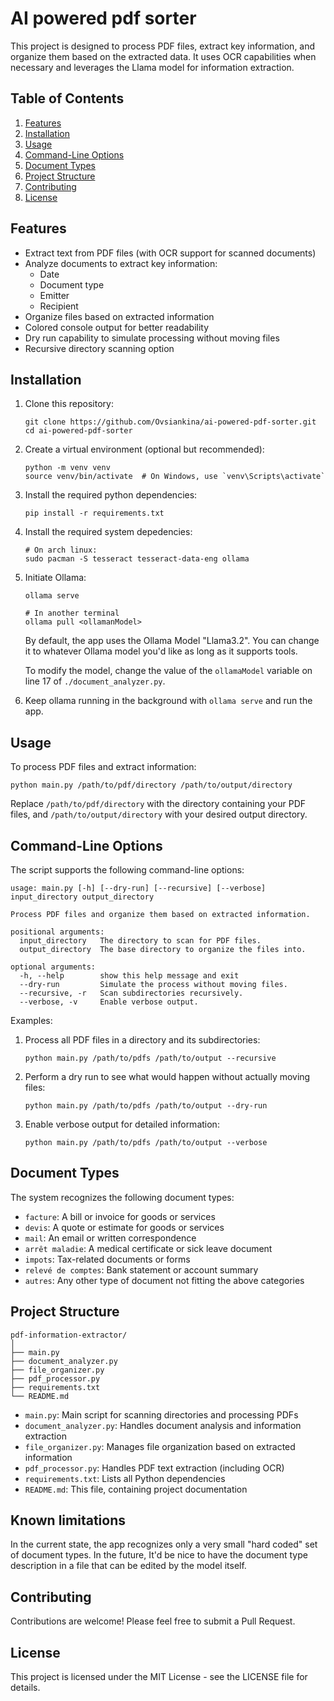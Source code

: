 # AI powered pdf sorter

This project is designed to process PDF files, extract key information, and organize them based on the extracted data. It uses OCR capabilities when necessary and leverages the Llama model for information extraction.

## Table of Contents

1. [Features](#features)
2. [Installation](#installation)
3. [Usage](#usage)
4. [Command-Line Options](#command-line-options)
5. [Document Types](#document-types)
6. [Project Structure](#project-structure)
7. [Contributing](#contributing)
8. [License](#license)

## Features

- Extract text from PDF files (with OCR support for scanned documents)
- Analyze documents to extract key information:
  - Date
  - Document type
  - Emitter
  - Recipient
- Organize files based on extracted information
- Colored console output for better readability
- Dry run capability to simulate processing without moving files
- Recursive directory scanning option

## Installation

1. Clone this repository:
   ```
   git clone https://github.com/Ovsiankina/ai-powered-pdf-sorter.git
   cd ai-powered-pdf-sorter
   ```

2. Create a virtual environment (optional but recommended):
   ```
   python -m venv venv
   source venv/bin/activate  # On Windows, use `venv\Scripts\activate`
   ```

3. Install the required python dependencies:
   ```
   pip install -r requirements.txt
   ```
4. Install the required system depedencies:
    ```
    # On arch linux:
    sudo pacman -S tesseract tesseract-data-eng ollama
    ```

5. Initiate Ollama:
    ```
    ollama serve
    
    # In another terminal
    ollama pull <ollamanModel>
    ```

    By default, the app uses the Ollama Model "Llama3.2".
    You can change it to whatever Ollama model you'd like as long as it supports
    tools.
    
    To modify the model, change the value of the `ollamaModel` variable on line 17 
    of `./document_analyzer.py`.

6. Keep ollama running in the background with `ollama serve` and run the app. 

## Usage

To process PDF files and extract information:

```
python main.py /path/to/pdf/directory /path/to/output/directory
```

Replace `/path/to/pdf/directory` with the directory containing your PDF files, and `/path/to/output/directory` with your desired output directory.

## Command-Line Options

The script supports the following command-line options:

```
usage: main.py [-h] [--dry-run] [--recursive] [--verbose] input_directory output_directory

Process PDF files and organize them based on extracted information.

positional arguments:
  input_directory   The directory to scan for PDF files.
  output_directory  The base directory to organize the files into.

optional arguments:
  -h, --help        show this help message and exit
  --dry-run         Simulate the process without moving files.
  --recursive, -r   Scan subdirectories recursively.
  --verbose, -v     Enable verbose output.
```

Examples:

1. Process all PDF files in a directory and its subdirectories:
   ```
   python main.py /path/to/pdfs /path/to/output --recursive
   ```

2. Perform a dry run to see what would happen without actually moving files:
   ```
   python main.py /path/to/pdfs /path/to/output --dry-run
   ```

3. Enable verbose output for detailed information:
   ```
   python main.py /path/to/pdfs /path/to/output --verbose
   ```

## Document Types

The system recognizes the following document types:

- `facture`: A bill or invoice for goods or services
- `devis`: A quote or estimate for goods or services
- `mail`: An email or written correspondence
- `arrêt maladie`: A medical certificate or sick leave document
- `impots`: Tax-related documents or forms
- `relevé de comptes`: Bank statement or account summary
- `autres`: Any other type of document not fitting the above categories

## Project Structure

```
pdf-information-extractor/
│
├── main.py
├── document_analyzer.py
├── file_organizer.py
├── pdf_processor.py
├── requirements.txt
└── README.md
```

- `main.py`: Main script for scanning directories and processing PDFs
- `document_analyzer.py`: Handles document analysis and information extraction
- `file_organizer.py`: Manages file organization based on extracted information
- `pdf_processor.py`: Handles PDF text extraction (including OCR)
- `requirements.txt`: Lists all Python dependencies
- `README.md`: This file, containing project documentation

## Known limitations

In the current state, the app recognizes only a very small "hard coded" set
of document types.
In the future, It'd be nice to have the document type description in a file that
can be edited by the model itself.

## Contributing

Contributions are welcome! Please feel free to submit a Pull Request.

## License

This project is licensed under the MIT License - see the LICENSE file for details.

